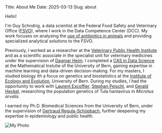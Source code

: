 Title: About Me
Date: 2025-03-13
Slug: about

Hello!

I'm Guy Schndrig, a data scientist at the Federal Food Safety and Veterinary Office ([FSVO](https://www.blv.admin.ch/blv/en/home.html)), where I work in the Data Competence Center (DCC). 
My work focuses on analysing the [use of antibiotics in animals](https://www.blv.admin.ch/blv/de/home/tiere/tierarzneimittel/antibiotika/isabv.html) and providing specialized analytical solutions to the FSVO.

Previously, I worked as a researcher at the [Veterinary Public Health Institute](https://vphi.unibe.ch/) and as a scientific associate in the specialist unit for veterinary medicines under the supervision of [Dagmar Heim](https://www.researchgate.net/profile/Dagmar-Heim). I completed a [CAS in Data Science](https://www.unibe.ch/continuing_education_programs/cas_in_applied_data_science/index_eng.html) at the Mathematical Instutie of the University of Bern, gaining expertise in machine learning and data-driven decision-making. For my masters, I studied biology ith a focus on genetics and biostatistics at the [Institute of Ecology and Evolution](https://www.iee.unibe.ch/), University of Bern. During my studies, I had the opportunity to work with [Laurent Excoffier](https://scholar.google.ch/citations?user=VsaRrjsAAAAJ&hl=en), [Stephan Peischl](https://scholar.google.at/citations?user=RwD5PKEAAAAJ&hl=de), and [Gerald Heckel](https://scholar.google.ch/citations?user=Iy385VIAAAAJ&hl=de), researching the population genetics of Tula hantavirus in _Microtus arvalis_. 

I earned my Ph.D. Biomedical Sciences from the University of Bern, under the supervision of [Gertraud Regula-Schüpbach](https://scholar.google.com/citations?user=QJoRL70AAAAJ&hl=en), further deepening my expertise in epidemiology and public health. 

![My Photo](/images/guy_1.png)